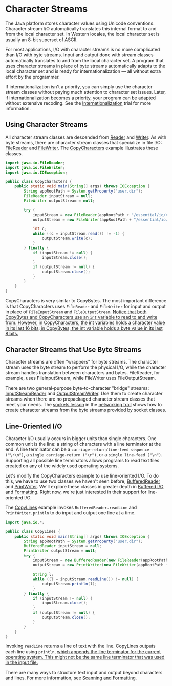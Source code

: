 # Character Streams

The Java platform stores character values using Unicode conventions. Character stream I/O automatically translates this internal format to and from the local character set. In Western locales, the local character set is usually an 8-bit superset of ASCII.

For most applications, I/O with character streams is no more complicated than I/O with byte streams. Input and output done with stream classes automatically translates to and from the local character set. A program that uses character streams in place of byte streams automatically adapts to the local character set and is ready for internationalization — all without extra effort by the programmer.

If internationalization isn't a priority, you can simply use the character stream classes without paying much attention to character set issues. Later, if internationalization becomes a priority, your program can be adapted without extensive recoding. See the [Internationalization]() trial for more information.

## Using Character Streams

All character stream classes are descended from [Reader](https://docs.oracle.com/javase/8/docs/api/java/io/Reader.html) and [Writer](https://docs.oracle.com/javase/8/docs/api/java/io/Writer.html). As with byte streams, there are character stream classes that specialize in file I/O: [FileReader](https://docs.oracle.com/javase/8/docs/api/java/io/FileReader.html) and [FileWriter](https://docs.oracle.com/javase/8/docs/api/java/io/FileWriter.html). The [CopyCharacters](https://docs.oracle.com/javase/tutorial/essential/io/examples/CopyCharacters.java) example illustrates these classes.

```java
import java.io.FileReader;
import java.io.FileWriter;
import java.io.IOException;

public class CopyCharacters {
    public static void main(String[] args) throws IOException {
        String appRootPath = System.getProperty("user.dir");
        FileReader inputStream = null;
        FileWriter outputStream = null;

        try {
            inputStream = new FileReader(appRootPath + "/essential/io/xanadu.txt");
            outputStream = new FileWriter(appRootPath + "/essential/io/characteroutput.txt");

            int c;
            while ((c = inputStream.read()) != -1) {
                outputStream.write(c);
            }
        } finally {
            if (inputStream != null) {
                inputStream.close();
            }
            if (outputStream != null) {
                outputStream.close();
            }
        }
    }
}
```

CopyCharacters is very similar to CopyBytes. The most important difference is that CopyCharacters uses `FileReader` and `FileWriter` for input and output in place of `FileInputStream` and `FileOutputStream`. <u>Notice that both CopyBytes and CopyCharacters use an `int` variable to read to and write from. However, in CopyCharacters, the int variables holds a character value in its last 16 bits; in CopyBytes, the int variable holds a byte value in its last 8 bits.</u>

## Character Streams that Use Byte Streams

Character streams are often "wrappers" for byte streams. The character stream uses the byte stream to perform the physical I/O, while the character stream handles translation between characters and bytes. FileReader, for example, uses FileInputStream, while FileWriter uses FileOutputStream.

There are two general-purpose byte-to-character "bridge" streams: [InputStreamReader](https://docs.oracle.com/javase/8/docs/api/java/io/InputStreamReader.html) and [OutputStreamWriter](https://docs.oracle.com/javase/8/docs/api/java/io/OutputStreamWriter.html). Use them to create character streams when there are no prepackaged character stream classes that meet your needs. The [sockets lesson]() in the [networking trail]() shows how to create character streams from the byte streams provided by socket classes.

## Line-Oriented I/O

Character I/O usually occurs in bigger units than single characters. One common unit is the line: a string of characters with a line terminator at the end. A line terminator can be a `carriage-return/line-feed sequence ("\r\n")`, a `single carriage-return ("\r")`, or a `single line-feed ("\n")`. Supporting all possible line terminators allows programs to read text files created on any of the widely used operating systems.

Let's modify the CopyCharacters example to use line-oriented I/O. To do this, we have to use two classes we haven't seen before, [BufferedReader](https://docs.oracle.com/javase/8/docs/api/java/io/BufferedReader.html) and [PrintWriter](https://docs.oracle.com/javase/8/docs/api/java/io/PrintWriter.html). We'll explore these classes in greater depth in [Buffered I/O]() and [Formatting](). Right now, we're just interested in their support for line-oriented I/O.

The [CopyLines](https://docs.oracle.com/javase/tutorial/essential/io/examples/CopyLines.java) example invokes `BufferedReader.readLine` and `PrintWriter.println` to do input and output one line at a time.

```java
import java.io.*;

public class CopyLines {
    public static void main(String[] args) throws IOException {
        String appRootPath = System.getProperty("user.dir");
        BufferedReader inputStream = null;
        PrintWriter outputStream = null;
        try {
            inputStream = new BufferedReader(new FileReader(appRootPath + "/essential/io/xanadu.txt"));
            outputStream = new PrintWriter(new FileWriter(appRootPath + "/essential/io/characteroutput.txt"));

            String l;
            while ((l = inputStream.readLine()) != null) {
                outputStream.println(l);
            }
        } finally {
            if (inputStream != null) {
                inputStream.close();
            }
            if (outputStream != null) {
                outputStream.close();
            }
        }
    }
}
```

Invoking `readLine` returns a line of text with the line. CopyLines outputs each line using `println`, <u>which appends the line terminator for the current operating system. This might not be the same line terminator that was used in the input file.</u>

There are many ways to structure text input and output beyond characters and lines. For more information, see [Scanning and Formatting]().
